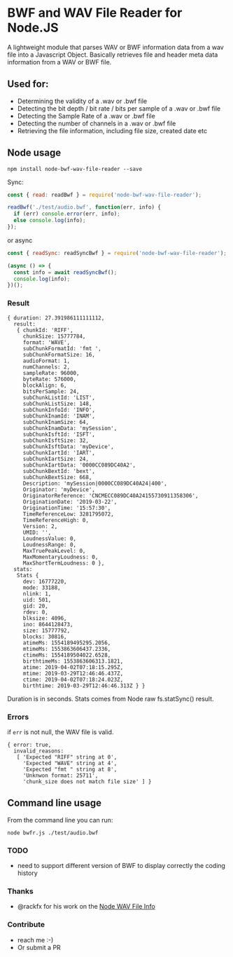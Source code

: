 # BWF and WAV File Reader for Node.JS

A lightweight module that parses WAV or BWF information data from a wav file into a Javascript Object. Basically retrieves file and header meta data information from a WAV or BWF file.

## Used for:

- Determining the validity of a .wav or .bwf file
- Detecting the bit depth / bit rate / bits per sample of a .wav or .bwf file
- Detecting the Sample Rate of a .wav or .bwf file
- Detecting the number of channels in a .wav or .bwf file
- Retrieving the file information, including file size, created date etc

## Node usage

```
npm install node-bwf-wav-file-reader --save
```

Sync:

```javascript
const { read: readBwf } = require('node-bwf-wav-file-reader');

readBwf('./test/audio.bwf', function(err, info) {
  if (err) console.error(err, info);
  else console.log(info);
});
```

or async

```javascript
const { readSync: readSyncBwf } = require('node-bwf-wav-file-reader');

(async () => {
  const info = await readSyncBwf();
  console.log(info);
})();
```

### Result

```
{ duration: 27.391986111111112,
  result:
   { chunkId: 'RIFF',
     chunkSize: 15777784,
     format: 'WAVE',
     subChunkFormatId: 'fmt ',
     subChunkFormatSize: 16,
     audioFormat: 1,
     numChannels: 2,
     sampleRate: 96000,
     byteRate: 576000,
     blockAlign: 6,
     bitsPerSample: 24,
     subChunkListId: 'LIST',
     subChunkListSize: 148,
     subChunkInfoId: 'INFO',
     subChunkInamId: 'INAM',
     subChunkInamSize: 64,
     subChunkInamData: 'mySession',
     subChunkIsftId: 'ISFT',
     subChunkIsftSize: 32,
     subChunkIsftData: 'myDevice',
     subChunkIartId: 'IART',
     subChunkIartSize: 24,
     subChunkIartData: '0000CC089DC40A2',
     subChunkBextId: 'bext',
     subChunkBextSize: 668,
     Description: 'mySession|0000CC089DC40A24|400',
     Originator: 'myDevice',
     OriginatorReference: 'CNCMECC089DC40A24155730911358306',
     OriginationDate: '2019-03-22',
     OriginationTime: '15:57:30',
     TimeReferenceLow: 3281795072,
     TimeReferenceHigh: 0,
     Version: 2,
     UMID: '',
     LoudnessValue: 0,
     LoudnessRange: 0,
     MaxTruePeakLevel: 0,
     MaxMomentaryLoudness: 0,
     MaxShortTermLoudness: 0 },
  stats:
   Stats {
     dev: 16777220,
     mode: 33188,
     nlink: 1,
     uid: 501,
     gid: 20,
     rdev: 0,
     blksize: 4096,
     ino: 8644128473,
     size: 15777792,
     blocks: 30816,
     atimeMs: 1554189495295.2056,
     mtimeMs: 1553863606437.2336,
     ctimeMs: 1554189504022.6528,
     birthtimeMs: 1553863606313.1821,
     atime: 2019-04-02T07:18:15.295Z,
     mtime: 2019-03-29T12:46:46.437Z,
     ctime: 2019-04-02T07:18:24.023Z,
     birthtime: 2019-03-29T12:46:46.313Z } }
```

Duration is in seconds. Stats comes from Node raw fs.statSync() result.

### Errors

if `err` is not null, the WAV file is valid.

```
{ error: true,
  invalid_reasons:
   [ 'Expected "RIFF" string at 0',
     'Expected "WAVE" string at 4',
     'Expected "fmt " string at 8',
     'Unknwon format: 25711',
     'chunk_size does not match file size' ] }
```

## Command line usage

From the command line you can run:

```
node bwfr.js ./test/audio.bwf
```

### TODO

- need to support different version of BWF to display correctly the coding history

### Thanks

- @rackfx for his work on the [Node WAV File Info](https://github.com/rackfx/Node-WAV-File-Info)

### Contribute

- reach me :-)
- Or submit a PR
